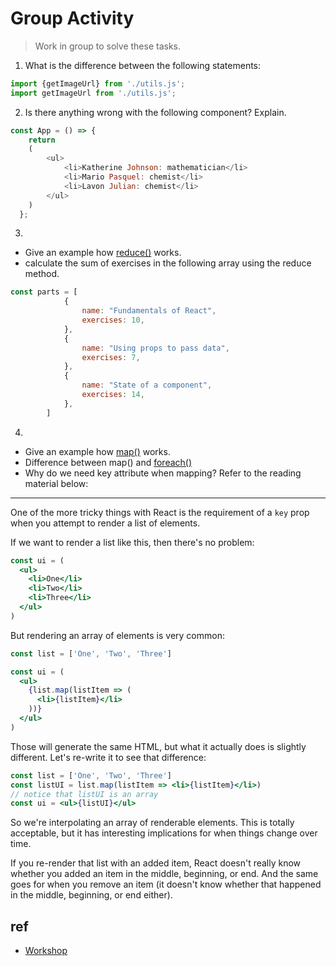 
# Group Activity

> Work in group to solve these tasks. 

1. What is the difference between the following statements:

```js
import {getImageUrl} from './utils.js';
import getImageUrl from './utils.js';
```

2. Is there anything wrong with the following component? Explain.

```js
const App = () => {
    return 
    (
        <ul>
            <li>Katherine Johnson: mathematician</li>
            <li>Mario Pasquel: chemist</li>
            <li>Lavon Julian: chemist</li>
        </ul>
    )
  };
```

3. 
- Give an example how [reduce()]((https://developer.mozilla.org/en-US/docs/Web/JavaScript/Reference/Global_Objects/Array/Reduce)) works. 
- calculate the sum of exercises in the following array using the reduce method.

```js
const parts = [
			{
				name: "Fundamentals of React",
				exercises: 10,
			},
			{
				name: "Using props to pass data",
				exercises: 7,
			},
			{
				name: "State of a component",
				exercises: 14,
			},
		]
```

4.  
- Give an example how [map()](https://developer.mozilla.org/en-US/docs/Web/JavaScript/Reference/Global_Objects/Array/map) works.
- Difference between map() and [foreach()](https://developer.mozilla.org/en-US/docs/Web/JavaScript/Reference/Global_Objects/Array/forEach)
- Why do we need key attribute when mapping? Refer to the reading material below:

---
One of the more tricky things with React is the requirement of a `key` prop when you attempt to render a list of elements.

If we want to render a list like this, then there's no problem:

```jsx
const ui = (
  <ul>
    <li>One</li>
    <li>Two</li>
    <li>Three</li>
  </ul>
)
```

But rendering an array of elements is very common:

```jsx
const list = ['One', 'Two', 'Three']

const ui = (
  <ul>
    {list.map(listItem => (
      <li>{listItem}</li>
    ))}
  </ul>
)
```

Those will generate the same HTML, but what it actually does is slightly different. Let's re-write it to see that difference:

```jsx
const list = ['One', 'Two', 'Three']
const listUI = list.map(listItem => <li>{listItem}</li>)
// notice that listUI is an array
const ui = <ul>{listUI}</ul>
```

So we're interpolating an array of renderable elements. This is totally acceptable, but it has interesting implications for when things change over time.

If you re-render that list with an added item, React doesn't really know whether you added an item in the middle, beginning, or end. And the same goes for when you remove an item (it doesn't know whether that happened in the middle, beginning, or end either).

## ref
- [Workshop](https://github.com/kentcdodds/react-fundamentals)